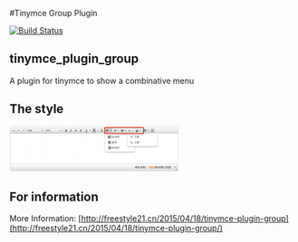 #Tinymce Group Plugin

[![Build Status](https://travis-ci.org/Aufree/ting.svg?branch=master)](https://travis-ci.org/freestyle21/tinymce_plugin_group)

## tinymce_plugin_group

A plugin for tinymce to show a combinative  menu


## The style

![img](./img/show.png)


## For information

More Information: [http://freestyle21.cn/2015/04/18/tinymce-plugin-group](http://freestyle21.cn/2015/04/18/tinymce-plugin-group/)